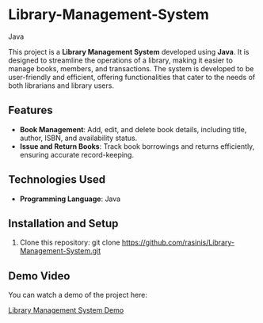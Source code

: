 # Library-Management-System
Java

This project is a **Library Management System** developed using **Java**. It is designed to streamline the operations of a library, making it easier to manage books, members, and transactions. The system is developed to be user-friendly and efficient, offering functionalities that cater to the needs of both librarians and library users.

## Features

- **Book Management**: Add, edit, and delete book details, including title, author, ISBN, and availability status.
- **Issue and Return Books**: Track book borrowings and returns efficiently, ensuring accurate record-keeping.

## Technologies Used

- **Programming Language**: Java

## Installation and Setup

1. Clone this repository:
git clone https://github.com/rasinis/Library-Management-System.git
## Demo Video

You can watch a demo of the project here:

[Library Management System Demo](https://drive.google.com/file/d/13JDeZb1y1PWigo-bG4nUNVMCJSo9-zCU/view?usp=drive_link)
